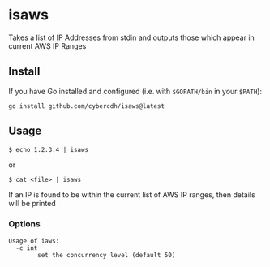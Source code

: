 # isaws

Takes a list of IP Addresses from stdin and outputs those which appear in current AWS IP Ranges

## Install

If you have Go installed and configured (i.e. with `$GOPATH/bin` in your `$PATH`):

```
go install github.com/cybercdh/isaws@latest
```

## Usage

```
$ echo 1.2.3.4 | isaws
```
or 
```
$ cat <file> | isaws
```

If an IP is found to be within the current list of AWS IP ranges, then details will be printed

### Options

```
Usage of iaws:
  -c int
    	set the concurrency level (default 50)
```
